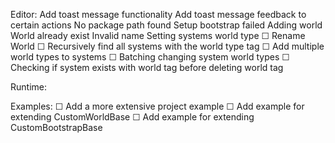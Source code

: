Editor:
    Add toast message functionality
    Add toast message feedback to certain actions
        No package path found
        Setup bootstrap failed
        Adding world
            World already exist
            Invalid name
        Setting systems world type
    ☐ Rename World
        ☐ Recursively find all systems with the world type tag
    ☐ Add multiple world types to systems
    ☐ Batching changing system world types
    ☐ Checking if system exists with world tag before deleting world tag

Runtime:


Examples:
    ☐ Add a more extensive project example
    ☐ Add example for extending CustomWorldBase
    ☐ Add example for extending CustomBootstrapBase